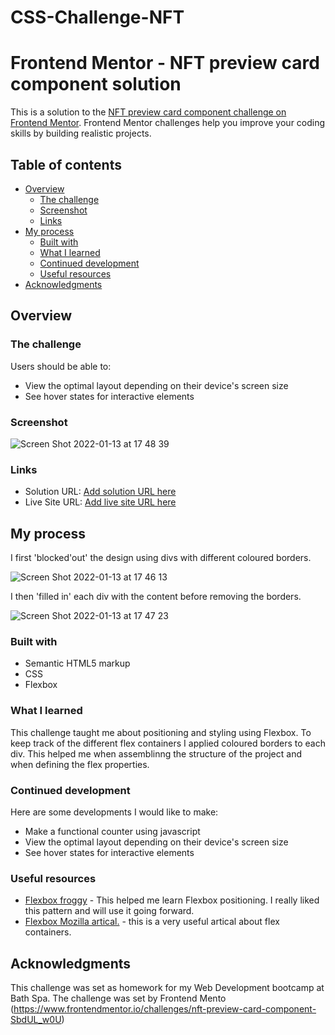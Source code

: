 # CSS-Challenge-NFT

# Frontend Mentor - NFT preview card component solution

This is a solution to the [NFT preview card component challenge on Frontend Mentor](https://www.frontendmentor.io/challenges/nft-preview-card-component-SbdUL_w0U). Frontend Mentor challenges help you improve your coding skills by building realistic projects. 

## Table of contents

- [Overview](#overview)
  - [The challenge](#the-challenge)
  - [Screenshot](#screenshot)
  - [Links](#links)
- [My process](#my-process)
  - [Built with](#built-with)
  - [What I learned](#what-i-learned)
  - [Continued development](#continued-development)
  - [Useful resources](#useful-resources)
- [Acknowledgments](#acknowledgments)


## Overview

### The challenge

Users should be able to:
-  View the optimal layout depending on their device's screen size
- See hover states for interactive elements



### Screenshot

![Screen Shot 2022-01-13 at 17 48 39](https://user-images.githubusercontent.com/85199675/149382488-00c8d74b-d27a-473f-aea2-64f138a6012f.png)


### Links

- Solution URL: [Add solution URL here](https://your-solution-url.com)
- Live Site URL: [Add live site URL here](https://your-live-site-url.com)

## My process

I first 'blocked'out' the design using divs with different coloured borders. 

![Screen Shot 2022-01-13 at 17 46 13](https://user-images.githubusercontent.com/85199675/149382129-6964731c-b8da-4430-acf4-e4310343207c.png)

I then 'filled in' each div with the content before removing the borders. 

![Screen Shot 2022-01-13 at 17 47 23](https://user-images.githubusercontent.com/85199675/149382338-27619dd9-2c82-4278-9912-d16c01d181c7.png)


### Built with

- Semantic HTML5 markup
- CSS 
- Flexbox

### What I learned

This challenge taught me about positioning and styling using Flexbox. To keep track of the different flex containers I applied coloured borders to each div. This helped me when assemblinng the structure of the project and when defining the flex properties. 


### Continued development
Here are some developments I would like to make:
- Make a functional counter using javascript
- View the optimal layout depending on their device's screen size
- See hover states for interactive elements

### Useful resources

- [Flexbox froggy](https://flexboxfroggy.com/) - This helped me learn Flexbox positioning. I really liked this pattern and will use it going forward.
- [Flexbox Mozilla artical.](https://developer.mozilla.org/en-US/docs/Web/CSS/CSS_Flexible_Box_Layout/Aligning_Items_in_a_Flex_Container) - this is a very useful artical about flex containers. 



## Acknowledgments

This challenge was set as homework for my Web Development bootcamp at Bath Spa. The challenge was set by Frontend Mento (https://www.frontendmentor.io/challenges/nft-preview-card-component-SbdUL_w0U)

